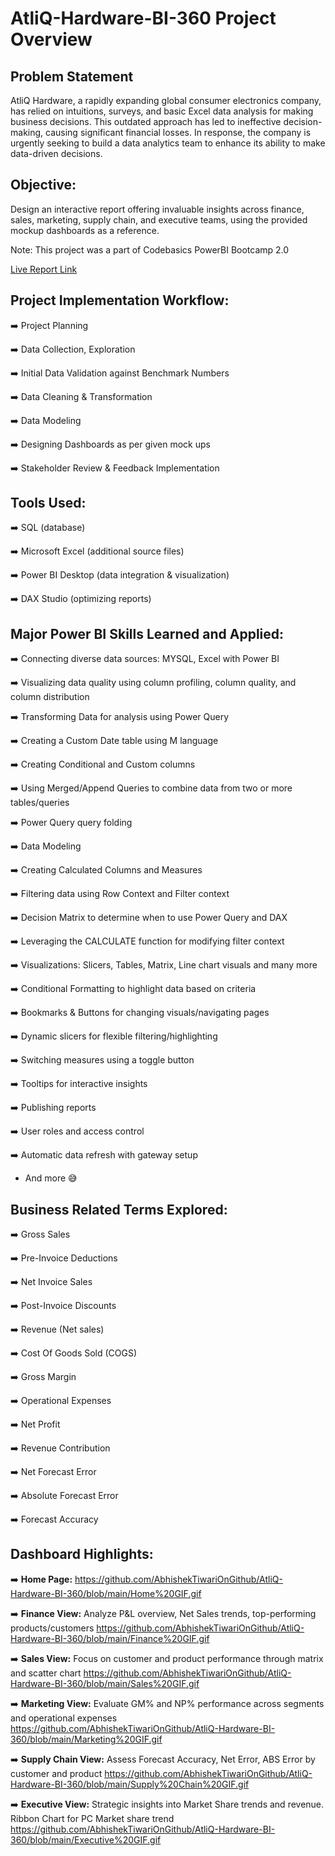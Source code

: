 # AtliQ-Hardware-BI-360 Project Overview

## Problem Statement

AtliQ Hardware, a rapidly expanding global consumer electronics company, has relied on intuitions, surveys, and basic Excel data analysis for making business decisions. This outdated approach has led to ineffective decision-making, causing significant financial losses.
In response, the company is urgently seeking to build a data analytics team to enhance its ability to make data-driven decisions.

## Objective:

Design an interactive report offering invaluable insights across finance, sales, marketing, supply chain, and executive teams, using the provided mockup dashboards as a reference.

Note: This project was a part of Codebasics PowerBI Bootcamp 2.0

[Live Report Link](https://app.powerbi.com/view?r=eyJrIjoiOGIzODg1N2YtMDM3YS00OWE3LThjODctYjZjOWI0MzJkMTdhIiwidCI6ImM2ZTU0OWIzLTVmNDUtNDAzMi1hYWU5LWQ0MjQ0ZGM1YjJjNCJ9)

## Project Implementation Workflow:

➡️ Project Planning

➡️ Data Collection, Exploration

➡️ Initial Data Validation against Benchmark Numbers

➡️ Data Cleaning & Transformation

➡️ Data Modeling

➡️ Designing Dashboards as per given mock ups

➡️ Stakeholder Review & Feedback Implementation

## Tools Used:

➡️ SQL (database)

➡️ Microsoft Excel (additional source files)

➡️ Power BI Desktop (data integration & visualization)

➡️ DAX Studio (optimizing reports)

## Major Power BI Skills Learned and Applied:

➡️ Connecting diverse data sources: MYSQL, Excel with Power BI

➡️ Visualizing data quality using column profiling, column quality, and column distribution

➡️ Transforming Data for analysis using Power Query

➡️ Creating a Custom Date table using M language

➡️ Creating Conditional and Custom columns

➡️ Using Merged/Append Queries to combine data from two or more tables/queries

➡️ Power Query query folding

➡️ Data Modeling

➡️ Creating Calculated Columns and Measures

➡️ Filtering data using Row Context and Filter context

➡️ Decision Matrix to determine when to use Power Query and DAX

➡️ Leveraging the CALCULATE function for modifying filter context

➡️ Visualizations: Slicers, Tables, Matrix, Line chart visuals and many more

➡️ Conditional Formatting to highlight data based on criteria

➡️ Bookmarks & Buttons for changing visuals/navigating pages

➡️ Dynamic slicers for flexible filtering/highlighting

➡️ Switching measures using a toggle button

➡️ Tooltips for interactive insights

➡️ Publishing reports

➡️ User roles and access control

➡️ Automatic data refresh with gateway setup

- And more 😅

## Business Related Terms Explored:

➡️ Gross Sales

➡️ Pre-Invoice Deductions 

➡️ Net Invoice Sales 

➡️ Post-Invoice Discounts

➡️ Revenue (Net sales) 

➡️ Cost Of Goods Sold (COGS)

➡️ Gross Margin

➡️ Operational Expenses

➡️ Net Profit

➡️ Revenue Contribution

➡️ Net Forecast Error

➡️ Absolute Forecast Error

➡️ Forecast Accuracy

## Dashboard Highlights:

➡️ **Home Page:**
https://github.com/AbhishekTiwariOnGithub/AtliQ-Hardware-BI-360/blob/main/Home%20GIF.gif

➡️ **Finance View:** Analyze P&L overview, Net Sales trends, top-performing products/customers
https://github.com/AbhishekTiwariOnGithub/AtliQ-Hardware-BI-360/blob/main/Finance%20GIF.gif

➡️ **Sales View:** Focus on customer and product performance through matrix and scatter chart
https://github.com/AbhishekTiwariOnGithub/AtliQ-Hardware-BI-360/blob/main/Sales%20GIF.gif

➡️ **Marketing View:** Evaluate GM% and NP% performance across segments and operational expenses
https://github.com/AbhishekTiwariOnGithub/AtliQ-Hardware-BI-360/blob/main/Marketing%20GIF.gif

➡️ **Supply Chain View:** Assess Forecast Accuracy, Net Error, ABS Error by customer and product
https://github.com/AbhishekTiwariOnGithub/AtliQ-Hardware-BI-360/blob/main/Supply%20Chain%20GIF.gif

➡️ **Executive View:** Strategic insights into Market Share trends and revenue. Ribbon Chart for PC Market share trend
https://github.com/AbhishekTiwariOnGithub/AtliQ-Hardware-BI-360/blob/main/Executive%20GIF.gif
